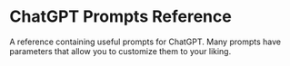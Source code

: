 # ChatGPT Prompts Reference
 A reference containing useful prompts for ChatGPT. Many prompts have parameters that allow you to customize them to your liking.
